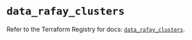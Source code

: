 # `data_rafay_clusters`

Refer to the Terraform Registry for docs: [`data_rafay_clusters`](https://registry.terraform.io/providers/rafaysystems/rafay/1.1.52/docs/data-sources/clusters).
